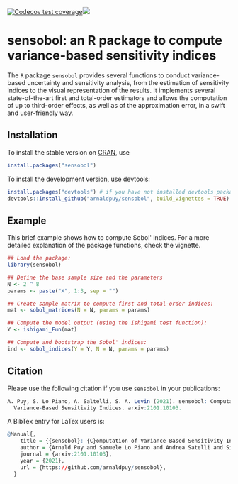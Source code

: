 [![Codecov test coverage](https://codecov.io/gh/arnaldpuy/sensobol/branch/master/graph/badge.svg)](https://codecov.io/gh/arnaldpuy/sensobol?branch=master)[![](https://cranlogs.r-pkg.org/badges/sensobol)](https://cran.r-project.org/package=sensobol)
 
 
# sensobol: an R package to compute variance-based sensitivity indices

The ``R`` package ``sensobol`` provides several functions to conduct variance-based uncertainty and sensitivity analysis, from the estimation of sensitivity indices to the visual representation of the results. It implements several state-of-the-art first and total-order estimators and allows the computation of up to third-order effects, as well as of the approximation error, in a swift and user-friendly way.

## Installation
To install the stable version on [CRAN](https://CRAN.R-project.org/package=sensobol), use

```r
install.packages("sensobol")
```
To install the development version, use devtools:

``` r
install.packages("devtools") # if you have not installed devtools package already
devtools::install_github("arnaldpuy/sensobol", build_vignettes = TRUE)
```

## Example

This brief example shows how to compute Sobol' indices. For a more detailed explanation of the package functions, check the vignette.

``` r
## Load the package:
library(sensobol)

## Define the base sample size and the parameters
N <- 2 ^ 8
params <- paste("X", 1:3, sep = "")

## Create sample matrix to compute first and total-order indices:
mat <- sobol_matrices(N = N, params = params)

## Compute the model output (using the Ishigami test function):
Y <- ishigami_Fun(mat)

## Compute and bootstrap the Sobol' indices:
ind <- sobol_indices(Y = Y, N = N, params = params)
```

## Citation

Please use the following citation if you use `sensobol` in your publications:

```r
A. Puy, S. Lo Piano, A. Saltelli, S. A. Levin (2021). sensobol: Computation of
  Variance-Based Sensitivity Indices. arxiv:2101.10103.
```

A BibTex entry for LaTex users is:

```r
@Manual{,
    title = {{sensobol}: {C}omputation of Variance-Based Sensitivity Indices},
    author = {Arnald Puy and Samuele Lo Piano and Andrea Satelli and Simon A. Levin},
    journal = {arxiv:2101.10103},
    year = {2021},
    url = {https://github.com/arnaldpuy/sensobol},
  }
```
